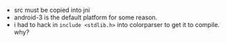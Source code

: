 * src must be copied into jni
* android-3 is the default platform for some reason.
* i had to hack in `include <stdlib.h>` into colorparser to get it to compile. why?
